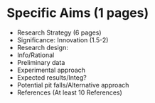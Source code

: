 # Specific Aims (1 pages)
* Research Strategy (6 pages)
 * Significance: Innovation (1.5-2)
 * Research design: 
  * Info/Rational
  * Preliminary data
  * Experimental approach
  * Expected results/Integ?
  * Potential pit falls/Alternative approach
* References (At least 10 References)
